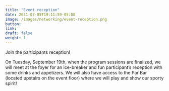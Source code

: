 ```yaml
---
title: "Event reception"
date: 2021-07-05T19:11:59-05:00
image: /images/networking/event-reception.png
button: 
link: 
draft: false
weight: 1
---
```


Join the participants reception! 

On Tuesday, September 19th, when the program sessions are finalized, we will meet at the foyer for an ice-breaker and fun participant’s reception with some drinks and appetizers. We will also have access to the Par Bar (located upstairs on the event floor) where we will play and show our sporty spirit!
